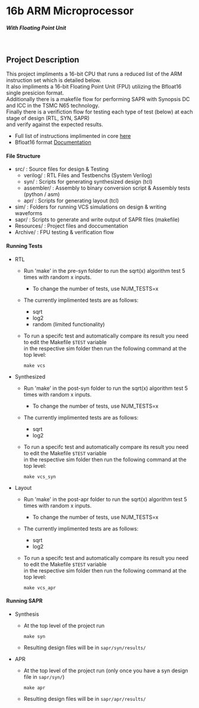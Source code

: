 # 16b ARM Microprocessor
#### _With Floating Point Unit_
&nbsp;
## Project Description
This project impliments a 16-bit CPU that runs a reduced list of the ARM instruction set which is detailed below.\
It also impliments a 16-bit Floating Point Unit (FPU) utilizing the Bfloat16 single presicion format.\
Additionally there is a makefile flow for performing SAPR with Synopsis DC and ICC in the TSMC N65 technology.\
Finally there is a verifiction flow for testing each type of test (below) at each stage of design (RTL, SYN, SAPR) \
and verify against the expected results.
- Full list of instructions implimented in core [here](https://github.com/anguyen26/BarelyFLOATing/blob/main/Resources/CustomThumbInstructions.pdf)
- Bfloat16 format [Documentation](https://en.wikipedia.org/wiki/Bfloat16_floating-point_format)

#### File Structure
- src/ : Source files for design & Testing
    - verilog/ : RTL Files and Testbenchs (System Verilog)
    - syn/ : Scripts for generating synthesized design (tcl)
    - assembler/ : Assembly to binary conversion script & Assembly tests (python / asm)
    - apr/ : Scripts for generating layout (tcl)
- sim/ : Folders for running VCS simulations on design & writing waveforms
- sapr/ : Scripts to generate and write output of SAPR files (makefile)
- Resources/ : Project files and doccumentation
- Archive/ : FPU testing & verification flow

#### Running Tests
- RTL
    - Run 'make' in the pre-syn folder to run the sqrt(x) algorithm test 5 times with random x inputs. 
        - To change the number of tests, use NUM_TESTS=x
    - The currently implimented tests are as follows:
        - sqrt
        - log2
        - random (limited functionality)
    - To run a specifc test and automatically compare its result you need to edit the Makefile `$TEST` variable\
    in the respective sim folder then run the following command at the top level:
    
        `make vcs`
- Synthesized
    - Run 'make' in the post-syn folder to run the sqrt(x) algorithm test 5 times with random x inputs. 
        - To change the number of tests, use NUM_TESTS=x
    - The currently implimented tests are as follows:
        - sqrt
        - log2
    - To run a specifc test and automatically compare its result you need to edit the Makefile `$TEST` variable\
    in the respective sim folder then run the following command at the top level:
    
        `make vcs_syn` 
- Layout
    - Run 'make' in the post-apr folder to run the sqrt(x) algorithm test 5 times with random x inputs. 
        - To change the number of tests, use NUM_TESTS=x
    - The currently implimented tests are as follows:
        - sqrt
        - log2
    - To run a specifc test and automatically compare its result you need to edit the Makefile `$TEST` variable\
    in the respective sim folder then run the following command at the top level:
    
        `make vcs_apr`

#### Running SAPR
- Synthesis
    - At the top level of the project run

        `make syn`
    - Resulting design files will be in `sapr/syn/results/`
- APR
    - At the top level of the project run (only once you have a syn design file in `sapr/syn/`)
    
        `make apr`
    - Resulting design files will be in `sapr/apr/results/`
